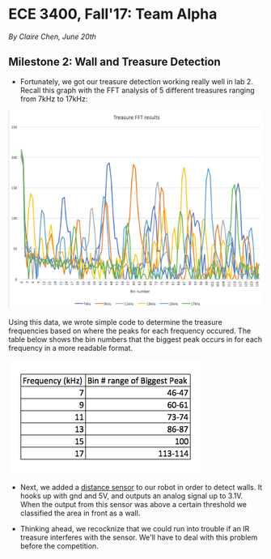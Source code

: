 # ECE 3400, Fall'17: Team Alpha

*By Claire Chen, June 20th*

## Milestone 2: Wall and Treasure Detection

* Fortunately, we got our treasure detection working really well in lab 2. Recall this graph with the FFT analysis of 5 different treasures ranging from 7kHz to 17kHz:

![Treasure FFT](images/lab2_treasure_fft.png)

Using this data, we wrote simple code to determine the treasure frequencies based on where the peaks for each frequency occured. The table below shows the bin numbers that the biggest peak occurs in for each frequency in a more readable format. 

![FFT table](images/m4_fft_table.png)

* Next, we added a [distance sensor](https://www.sparkfun.com/products/12728) to our robot in order to detect walls. It hooks up with gnd and 5V, and outputs an analog signal up to 3.1V. When the output from this sensor was above a certain threshold we classified the area in front as a wall. 

* Thinking ahead, we recocknize that we could run into trouble if an IR treasure interferes with the sensor. We'll have to deal with this problem before the competition. 
